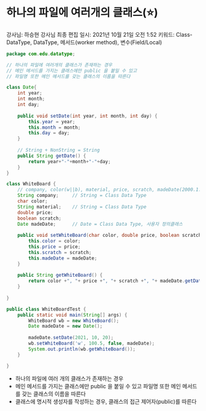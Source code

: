 # 하나의 파일에 여러개의 클래스(⭐️)

강사님: 하승현 강사님
최종 편집 일시: 2021년 10월 21일 오전 1:52
키워드: Class-DataType, DataType, 메서드(worker method), 변수(Field/Local)

```java
package com.edu.datatype;

// 하나의 파일에 여러개의 클래스가 존재하는 경우
// 메인 메서드를 가지는 클래스에만 public 을 붙일 수 있고
// 파일명 또한 메인 메서드를 갖는 클래스의 이름을 따른다

class Date{
	int year;
	int month;
	int day;
	
	public void setDate(int year, int month, int day) {
		this.year = year;
		this.month = month;
		this.day = day;
	}
	
	// String + NonString = String 
	public String getDate() {
		return year+"-"+month+"-"+day;
	}
}

class WhiteBoard {
	// company, color(w||b), material, price, scratch, madeDate(2000.1.23)
	String company;		// String = Class Data Type
	char color;		
	String material; 	// String = Class Data Type 
	double price;	
	boolean scratch;
	Date madeDate;		// Date = Class Data Type, 사용자 정의클래스 
	
	public void setWhiteBoard(char color, double price, boolean scratch, Date madeDate) {
		this.color = color;
		this.price = price;
		this.scratch = scratch;
		this.madeDate = madeDate;
	}
	
	public String getWhiteBoard() {
		return color +", "+ price +", "+ scratch +", "+ madeDate.getDate();
	}
		
}

public class WhiteBoardTest {
	public static void main(String[] args) {
		WhiteBoard wb = new WhiteBoard();
		Date madeDate = new Date();
		
		madeDate.setDate(2021, 10, 20);
		wb.setWhiteBoard('w', 100.5, false, madeDate);
		System.out.println(wb.getWhiteBoard());
	}

}
```

- 하나의 파일에 여러 개의 클래스가 존재하는 경우
- 메인 메서드를 가지는 클래스에만 public 을 붙일 수 있고 파일명 또한 메인 메서드를 갖는 클래스의 이름을 따른다
- 클래스에 명시적 생성자를 작성하는 경우, 클래스의 접근 제어자(public)를 따른다